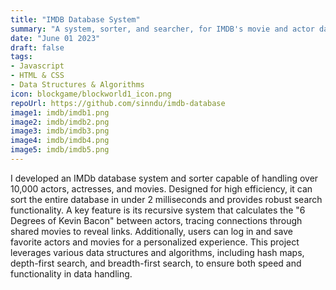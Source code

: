 ```yaml
---
title: "IMDB Database System"
summary: "A system, sorter, and searcher, for IMDB's movie and actor database."
date: "June 01 2023"
draft: false
tags:
- Javascript
- HTML & CSS
- Data Structures & Algorithms
icon: blockgame/blockworld1_icon.png
repoUrl: https://github.com/sinndu/imdb-database
image1: imdb/imdb1.png
image2: imdb/imdb2.png
image3: imdb/imdb3.png
image4: imdb/imdb4.png
image5: imdb/imdb5.png
---
```



I developed an IMDb database system and sorter capable of handling over 10,000 actors, actresses, and movies. Designed for high efficiency, it can sort the entire database in under 2 milliseconds and provides robust search functionality. A key feature is its recursive system that calculates the "6 Degrees of Kevin Bacon" between actors, tracing connections through shared movies to reveal links. Additionally, users can log in and save favorite actors and movies for a personalized experience. This project leverages various data structures and algorithms, including hash maps, depth-first search, and breadth-first search, to ensure both speed and functionality in data handling.